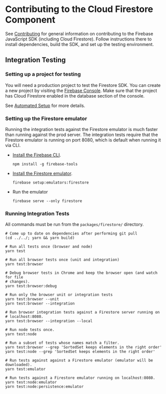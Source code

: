 # Contributing to the Cloud Firestore Component

See [Contributing](../../CONTRIBUTING.md) for general information on
contributing to the Firebase JavaScript SDK (including Cloud Firestore).
Follow instructions there to install dependencies, build the SDK, and set up
the testing environment.

## Integration Testing

### Setting up a project for testing

You will need a production project to test the Firestore SDK. You can create
a new project by visiting the 
[Firebase Console](https://console.firebase.google.com/). Make sure that the 
project has Cloud Firestore enabled in the database section of the console.

See 
[Automated Setup](https://github.com/firebase/firebase-js-sdk#automated-setup) 
for more details.

### Setting up the Firestore emulator

Running the integration tests against the Firestore emulator is much faster
than running against the prod server. The integration tests require that the
Firestore emulator is running on port 8080, which is default when running it
via CLI.

  * [Install the Firebase CLI](https://firebase.google.com/docs/cli/).
    ```
    npm install -g firebase-tools
    ```
  * [Install the Firestore
    emulator](https://firebase.google.com/docs/firestore/security/test-rules-emulator#install_the_emulator).
    ```
    firebase setup:emulators:firestore
    ```
  * Run the emulator
    ```
    firebase serve --only firestore
    ```

### Running Integration Tests

All commands must be run from the `packages/firestore/` directory. 

```
# Come up to date on dependencies after performing git pull
(cd ../../; yarn && yarn build)

# Run all tests once (browser and node)
yarn test

# Run all browser tests once (unit and integration)
yarn test:browser

# Debug browser tests in Chrome and keep the browser open (and watch for file
# changes).
yarn test:browser:debug

# Run only the browser unit or integration tests
yarn test:browser --unit
yarn test:browser --integration

# Run browser integration tests against a Firestore server running on
# localhost:8080.
yarn test:browser --integration --local

# Run node tests once.
yarn test:node

# Run a subset of tests whose names match a filter.
yarn test:browser --grep 'SortedSet keeps elements in the right order'
yarn test:node --grep 'SortedSet keeps elements in the right order'

# Run tests against against a Firestore emulator (emulator will be downloaded).
yarn test:emulator

# Run tests against a Firestore emulator running on localhost:8080.
yarn test:node:emulator
yarn test:node:persistence:emulator
```
